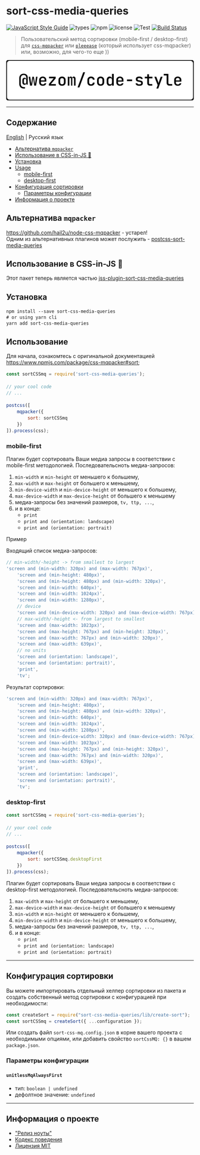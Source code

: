 # sort-css-media-queries

[![JavaScript Style Guide](https://img.shields.io/badge/code_style-standard-brightgreen.svg)](https://standardjs.com)
![types](https://img.shields.io/badge/types-TypeScript-blue)
![npm](https://img.shields.io/badge/node-6.3.0-yellow.svg)
![license](https://img.shields.io/badge/License-MIT-orange.svg)
![Test](https://github.com/dutchenkoOleg/sort-css-media-queries/workflows/Test/badge.svg)
[![Build Status](https://travis-ci.org/dutchenkoOleg/sort-css-media-queries.svg?branch=master)](https://travis-ci.org/dutchenkoOleg/sort-css-media-queries)

> Пользовательский метод сортировки (mobile-first / desktop-first) для [`css-mqpacker`](https://www.npmjs.com/package/css-mqpacker) или [`pleeease`](https://www.npmjs.com/package/pleeease) (который использует css-mqpacker) или, возможно, для чего-то еще ))

[![image](https://raw.githubusercontent.com/WezomCompany/code-style/main/assets/code-style-badge-white.svg)](https://github.com/WezomCompany/code-style)

---

##  Содержание

[English](./README.md)
|
Русский язык

- [Альтернатива `mqpacker`](#альтернатива-mqpacker)
- [Использование в CSS-in-JS 🚀](#использование-в-css-in-js-)
- [Установка](#установка)
- [Usage](#использование)
   - [mobile-first](#mobile-first)
   - [desktop-first](#desktop-first)
- [Конфигурация сортировки](#конфигурация-сортировки)
   - [Параметры конфигурации](#configuration-options)
- [Информация о проекте](#информация-о-проекте)

## Альтернатива `mqpacker`

https://github.com/hail2u/node-css-mqpacker - устарел!  
Одним из альтернативных плагинов может послужить - [postcss-sort-media-queries](https://github.com/solversgroup/postcss-sort-media-queries)

## Использование в CSS-in-JS 🚀

Этот пакет теперь является частью [jss-plugin-sort-css-media-queries](https://www.npmjs.com/package/jss-plugin-sort-css-media-queries)

## Установка

```shell
npm install --save sort-css-media-queries
# or using yarn cli
yarn add sort-css-media-queries
```

## Использование

Для начала, ознакомтесь с оригинальной документацией https://www.npmjs.com/package/css-mqpacker#sort;

```js
const sortCSSmq = require('sort-css-media-queries');

// your cool code
// ...

postcss([
	mqpacker({
		sort: sortCSSmq
	})
]).process(css);
```

### mobile-first

Плагин будет сортировать Ваши медиа запросы в соответствии с mobile-first методологией. Последовательсноть медиа-запросов:

1. `min-width` и `min-height` от меньшего к большему,
1. `max-width` и `max-height` от большего к меньшему,
1. `min-device-width` и `min-device-height` от меньшего к большему,
1. `max-device-width` и `max-device-height` от большего к меньшему
1. медиа-запросы без значений размеров, `tv, ttp, ...`,
1. и в конце:
    - `print`
    - `print and (orientation: landscape)`
    - `print and (orientation: portrait)`

Пример

Входящий список медиа-запросов:

```js
// min-width/-height -> from smallest to largest
'screen and (min-width: 320px) and (max-width: 767px)',
	'screen and (min-height: 480px)',
	'screen and (min-height: 480px) and (min-width: 320px)',
	'screen and (min-width: 640px)',
	'screen and (min-width: 1024px)',
	'screen and (min-width: 1280px)',
	// device
	'screen and (min-device-width: 320px) and (max-device-width: 767px)',
	// max-width/-height <- from largest to smallest
	'screen and (max-width: 1023px)',
	'screen and (max-height: 767px) and (min-height: 320px)',
	'screen and (max-width: 767px) and (min-width: 320px)',
	'screen and (max-width: 639px)',
	// no units
	'screen and (orientation: landscape)',
	'screen and (orientation: portrait)',
	'print',
	'tv';
```

Результат сортировки:

```js
'screen and (min-width: 320px) and (max-width: 767px)',
	'screen and (min-height: 480px)',
	'screen and (min-height: 480px) and (min-width: 320px)',
	'screen and (min-width: 640px)',
	'screen and (min-width: 1024px)',
	'screen and (min-width: 1280px)',
	'screen and (min-device-width: 320px) and (max-device-width: 767px)',
	'screen and (max-width: 1023px)',
	'screen and (max-height: 767px) and (min-height: 320px)',
	'screen and (max-width: 767px) and (min-width: 320px)',
	'screen and (max-width: 639px)',
	'print',
	'screen and (orientation: landscape)',
	'screen and (orientation: portrait)',
	'tv';
```

### desktop-first

```js
const sortCSSmq = require('sort-css-media-queries');

// your cool code
// ...

postcss([
	mqpacker({
		sort: sortCSSmq.desktopFirst
	})
]).process(css);
```

Плагин будет сортировать Ваши медиа запросы в соответствии с desktop-first методологией. Последовательсноть медиа-запросов:

1. `max-width` и `max-height` от большего к меньшему,
1. `max-device-width` и `max-device-height` от большего к меньшему
1. `min-width` и `min-height` от меньшего к большему,
1. `min-device-width` и `min-device-height` от меньшего к большему,
1. медиа-запросы без значений размеров, `tv, ttp, ...`,
1. и в конце:
    - `print`
    - `print and (orientation: landscape)`
    - `print and (orientation: portrait)`

---

## Конфигурация сортировки

Вы можете импортировать отдельный хелпер сортировки из пакета
и создать собственный метод сортировки с конфигурацией при необходимости:

```js
const createSort = require("sort-css-media-queries/lib/create-sort");
const sortCSSmq = createSort({ ...configuration });
```

Или создать файл `sort-css-mq.config.json` в корне вашего проекта с необходимыми опциями,
или добавить свойство `sortCssMQ: {}` в вашем `package.json`.

### Параметры конфигурации

#### `unitlessMqAlwaysFirst`

-   тип: `boolean | undefined`
-   дефолтное значение: `undefined`

---

## Информация о проекте

-   ["Релиз ноуты"](https://github.com/dutchenkoOleg/sort-css-media-queries/releases)
-   [Кодекс поведения](./CODE_OF_CONDUCT-RU.md)
-   [Лицензия MIT](./LICENSE)
